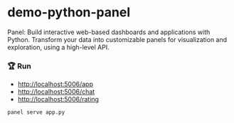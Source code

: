 # demo-python-panel
Panel: Build interactive web-based dashboards and applications with Python. Transform your data into customizable panels for visualization and exploration, using a high-level API.

### 🏆 Run

- [http://localhost:5006/app](http://localhost:5006/app)
- [http://localhost:5006/chat](http://localhost:5006/chat)
- [http://localhost:5006/rating](http://localhost:5006/rating)

```shell
panel serve app.py
```